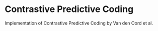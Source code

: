 # Contrastive Predictive Coding
Implementation of Contrastive Predictive Coding by Van den Oord et al.
